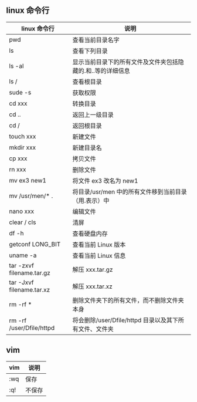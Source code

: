 ## linux 命令行

| linux 命令行              | 说明                                                        |
| ------------------------- | ----------------------------------------------------------- |
| pwd                       | 查看当前目录名字                                            |
| ls                        | 查看下列目录                                                |
| ls -al                    | 显示当前目录下的所有文件及文件夹包括隐藏的.和..等的详细信息 |
| ls /                      | 查看根目录                                                  |
| sude -s                   | 获取权限                                                    |
| cd xxx                    | 转换目录                                                    |
| cd ..                     | 返回上一级目录                                              |
| cd /                      | 返回根目录                                                  |
| touch xxx                 | 新建文件                                                    |
| mkdir xxx                 | 新建目录名                                                  |
| cp xxx                    | 拷贝文件                                                    |
| rn xxx                    | 删除文件                                                    |
| mv ex3 new1               | 将文件 ex3 改名为 new1                                      |
| mv /usr/men/\* .          | 将目录/usr/men 中的所有文件移到当前目录（用.表示）中        |
| nano xxx                  | 编辑文件                                                    |
| clear / cls               | 清屏                                                        |
| df -h                     | 查看硬盘内存                                                |
| getconf LONG_BIT          | 查看当前 Linux 版本                                         |
| uname -a                  | 查看当前 Linux 信息                                         |
| tar -zxvf filename.tar.gz | 解压 xxx.tar.gz                                             |
| tar -Jxvf filename.tar.xz | 解压 xxx.tar.xz                                             |
| rm -rf \*                 | 删除文件夹下的所有文件，而不删除文件夹本身                  |
| rm -rf /user/Dfile/httpd  | 将会删除/user/Dfile/httpd 目录以及其下所有文件、文件夹      |

## vim

| vim | 说明   |
| --- | ------ |
| :wq | 保存   |
| :q! | 不保存 |
